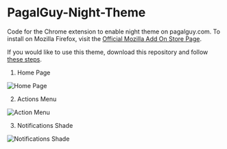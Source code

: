 # PagalGuy-Night-Theme
Code for the Chrome extension to enable night theme on pagalguy.com. To install on Mozilla Firefox, visit the [Official Mozilla Add On Store Page](https://addons.mozilla.org/addon/pagalguy-night-mode/).

If you would like to use this theme, download this repository and follow [these steps](https://www.cnet.com/how-to/how-to-install-chrome-extensions-manually).

1. Home Page

![Home Page](https://i.ibb.co/Xb1531X/image.png "Home Page")

2. Actions Menu

![Action Menu](https://i.ibb.co/dpnHGxt/image.png "Actions Menu")

3. Notifications Shade

![Notifications Shade](https://i.ibb.co/StmtqNX/image.png "Notifcations Shade")
